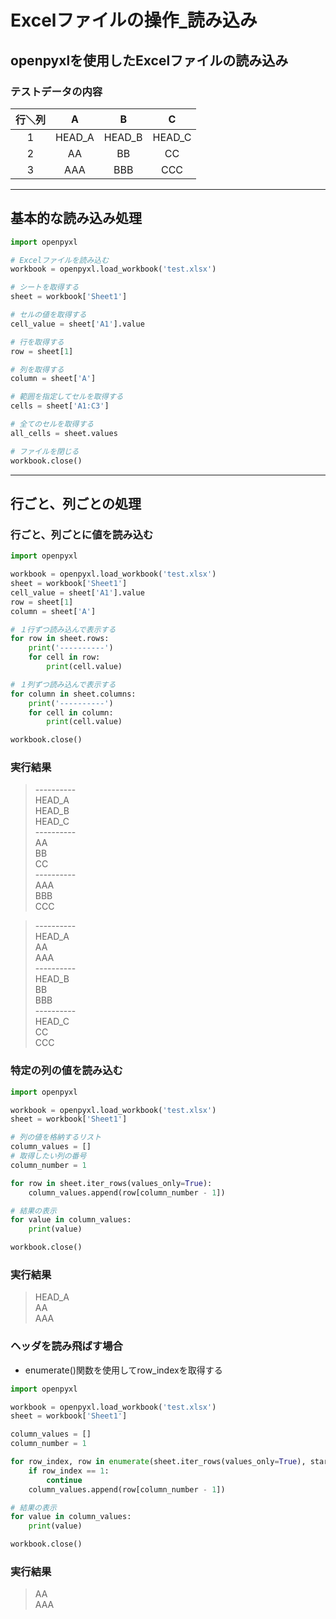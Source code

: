 # Excelファイルの操作_読み込み

## openpyxlを使用したExcelファイルの読み込み

### テストデータの内容

  | 行＼列 |   A    |   B    |   C    |
  | :----: | :----: | :----: | :----: |
  |   1    | HEAD_A | HEAD_B | HEAD_C |
  |   2    |   AA   |   BB   |   CC   |
  |   3    |  AAA   |  BBB   |  CCC   |

---

## 基本的な読み込み処理

```python
import openpyxl

# Excelファイルを読み込む
workbook = openpyxl.load_workbook('test.xlsx')

# シートを取得する
sheet = workbook['Sheet1']

# セルの値を取得する
cell_value = sheet['A1'].value

# 行を取得する
row = sheet[1]

# 列を取得する
column = sheet['A']

# 範囲を指定してセルを取得する
cells = sheet['A1:C3']

# 全てのセルを取得する
all_cells = sheet.values

# ファイルを閉じる
workbook.close()
```

---

## 行ごと、列ごとの処理

### 行ごと、列ごとに値を読み込む

```python
import openpyxl

workbook = openpyxl.load_workbook('test.xlsx')
sheet = workbook['Sheet1']
cell_value = sheet['A1'].value
row = sheet[1]
column = sheet['A']

# １行ずつ読み込んで表示する
for row in sheet.rows:
    print('----------')
    for cell in row:
        print(cell.value)

# １列ずつ読み込んで表示する
for column in sheet.columns:
    print('----------')
    for cell in column:
        print(cell.value)

workbook.close()

```

### 実行結果

> \----------  
  HEAD_A  
  HEAD_B  
  HEAD_C  
  \----------  
  AA  
  BB  
  CC  
  \----------  
  AAA  
  BBB  
  CCC  

> \----------  
HEAD_A  
AA  
AAA  
\----------  
HEAD_B  
BB  
BBB  
\----------  
HEAD_C  
CC  
CCC

### 特定の列の値を読み込む

```python
import openpyxl

workbook = openpyxl.load_workbook('test.xlsx')
sheet = workbook['Sheet1']

# 列の値を格納するリスト
column_values = []
# 取得したい列の番号
column_number = 1

for row in sheet.iter_rows(values_only=True):
    column_values.append(row[column_number - 1])

# 結果の表示
for value in column_values:
    print(value)

workbook.close()
```

### 実行結果

> HEAD_A  
AA  
AAA  

### ヘッダを読み飛ばす場合

* enumerate()関数を使用してrow_indexを取得する

```python
import openpyxl

workbook = openpyxl.load_workbook('test.xlsx')
sheet = workbook['Sheet1']

column_values = []
column_number = 1

for row_index, row in enumerate(sheet.iter_rows(values_only=True), start=1):
    if row_index == 1:
        continue
    column_values.append(row[column_number - 1])

# 結果の表示
for value in column_values:
    print(value)

workbook.close()
```

### 実行結果

> AA  
AAA  

